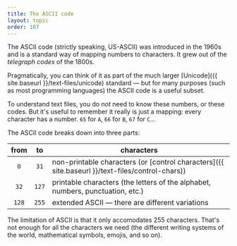 ```yaml
---
title: The ASCII code
layout: topic
order: 107
---
```


The ASCII code (strictly speaking, US-ASCII) was introduced in the 1960s and is
a standard way of mapping numbers to characters. It grew out of the _telegraph
codes_ of the 1800s.

Pragmatically, you can think of it as part of the much larger 
[Unicode]({{ site.baseurl }}/text-files/unicode) standard
— but for many purposes (such as most programming languages) the ASCII code is
a useful subset.

To understand text files, you do _not_ need to know these numbers, or these
codes. But it's useful to remember it really is just a mapping: every character
has a number.  `65` for `A`, `66` for `B`, `67` for `C`...


The ASCII code breaks down into three parts:

| from  | to    | characters                                                   |
|:-----:|:-----:|--------------------------------------------------------------|
| `0`   | `31`  | non-printable characters (or [control characters]({{ site.baseurl }}/text-files/control-chars)) |
| `32`  | `127` | printable characters (the letters of the alphabet, numbers, punctuation, etc.) |
| `128` | `255` | extended ASCII — there are different variations              |

The limitation of ASCII is that it only accomodates 255 characters. That's not
enough for all the characters we need (the different writing systems of the
world, mathematical symbols, emojis, and so on).

